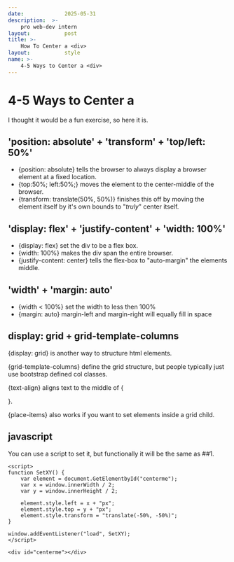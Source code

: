 ```yaml
---
date:             2025-05-31
description:  >-
    pro web-dev intern
layout:           post
title: >-
    How To Center a <div>
layout:           style
name: >-
    4-5 Ways to Center a <div>
---
```


# 4-5 Ways to Center a <div>

I thought it would be a fun exercise, so here it is.

## 'position: absolute' + 'transform' + 'top/left: 50%'

- {position: absolute} tells the browser to always display a browser element at a fixed location.
- {top:50%; left:50%;} moves the element to the center-middle of the browser.
- {transform: translate(50%, 50%)} finishes this off by moving the element itself by it's own bounds to "*truly*" center itself.

## 'display: flex' + 'justify-content' + 'width: 100%'

- {display: flex} set the div to be a flex box.
- {width: 100%} makes the div span the entire browser.
- {justify-content: center} tells the flex-box to "auto-margin" the elements middle.

## 'width' + 'margin: auto'

- {width < 100%} set the width to less then 100%
- {margin: auto} margin-left and margin-right will equally fill in space

## display: grid + grid-template-columns

{display: grid} is another way to structure html elements.

{grid-template-columns} define the grid structure, but people typically just use bootstrap defined col classes. 

{text-align} aligns text to the middle of {<p>}.

{place-items} also works if you want to set elements inside a grid child.

## javascript

You can use a script to set it, but functionally it will be the same as ##1.

```
<script>
function SetXY() {
    var element = document.GetElementbyId("centerme");
    var x = window.innerWidth / 2;
    var y = window.innerHeight / 2;

    element.style.left = x + "px";
    element.style.top = y + "px";
    element.style.transform = "translate(-50%, -50%)";
}

window.addEventListener("load", SetXY);
</script>

<div id="centerme"></div>

```
